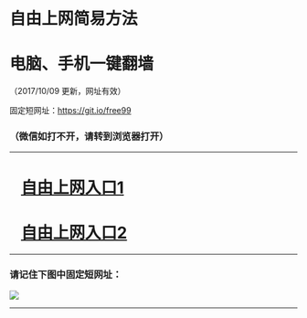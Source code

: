 ﻿# 自由上网简易方法

# 电脑、手机一键翻墙

（2017/10/09 更新，网址有效）

固定短网址：https://git.io/free99

### （微信如打不开，请转到浏览器打开）


***





# &nbsp;&nbsp; <a href="http://ft210419061.fwq-tz-1001.info/fwqtz01.html?t=100900120324 " target="_blank">自由上网入口1</a>
# &nbsp;&nbsp; <a href="http://ft1585918615.fwq-tz-1002.info/fwqtz02.html?t=10090014177 " target="_blank">自由上网入口2</a>
***

### 请记住下图中固定短网址：

<img src="https://s3-us-west-2.amazonaws.com/fwq-1001/yjfq-20170905okok.png" /> 


***

